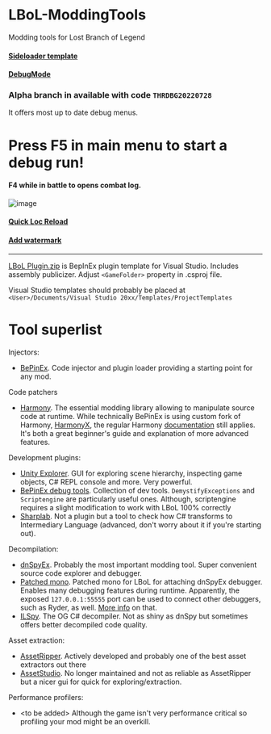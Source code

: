 # LBoL-ModdingTools
Modding tools for Lost Branch of Legend

#### [Sideloader template](https://github.com/Neoshrimp/LBoL-ModdingTools/tree/master/src/SideloaderTemplate)

#### [DebugMode](https://github.com/Neoshrimp/LBoL-ModdingTools/blob/master/src/DebugMode/DebugMode.dll)

### Alpha branch in available with code `THRDBG20220728`
It offers most up to date debug menus.

# Press F5 in main menu to start a debug run!
#### F4 while in battle to opens combat log.

![image](https://user-images.githubusercontent.com/89428565/236315259-4339e8f8-0ede-42b5-ab68-7dac289baeed.png)

#### [Quick Loc Reload](https://github.com/Neoshrimp/LBoL-ModdingTools/tree/master/src/QuickReloadLoc)

#### [Add watermark](https://github.com/Neoshrimp/LBoL-ModdingTools/tree/master/src/LBoL-AddWatermark)

---

[LBoL Plugin.zip](https://github.com/Neoshrimp/LBoL-ModdingTools/blob/master/LBoL%20Plugin.zip) is BepInEx plugin template for Visual Studio. Includes assembly publicizer. Adjust `<GameFolder>` property in .csproj file.

Visual Studio templates should probably be placed at `<User>/Documents/Visual Studio 20xx/Templates/ProjectTemplates`

# Tool superlist

Injectors:
- [BePinEx](https://github.com/BepInEx/BepInEx). Code injector and plugin loader providing a starting point for any mod.

Code patchers
- [Harmony](https://github.com/pardeike/Harmony). The essential modding library allowing to manipulate source code at runtime. While technically BePinEx is using custom fork of Harmony, [HarmonyX](https://github.com/BepInEx/HarmonyX/wiki), the regular Harmony [documentation](https://harmony.pardeike.net/articles/intro.html) still applies. It's both a great beginner's guide and explanation of more advanced features.

Development plugins:
- [Unity Explorer](https://github.com/sinai-dev/UnityExplorer). GUI for exploring scene hierarchy, inspecting game objects, C# REPL console and more. Very powerful.
- [BePinEx debug tools](https://github.com/BepInEx/BepInEx.Debug). Collection of dev tools. `DemystifyExceptions` and `Scriptengine` are particularly useful ones. Although, scriptengine requires a slight modification to work with LBoL 100% correctly
- [Sharplab](https://sharplab.io/). Not a plugin but a tool to check how C# transforms to Intermediary Language (advanced, don't worry about it if you're starting out).

Decompilation:
- [dnSpyEx](https://github.com/dnSpyEx/dnSpy). Probably the most important modding tool. Super convenient source code explorer and debugger.
- [Patched mono](https://github.com/Neoshrimp/dnSpy-Unity-mono-unity2021.xx/tree/unity2021/builds/Release/unity-2021.3.18f1/win64). Patched mono for LBoL for attaching dnSpyEx debugger. Enables many debugging features during runtime. Apparently, the exposed `127.0.0.1:55555` port can be used to connect other debuggers, such as Ryder, as well. [More info](https://github.com/dnSpy/dnSpy/wiki/Debugging-Unity-Games#debugging-release-builds) on that.
- [ILSpy](https://github.com/icsharpcode/ILSpy). The OG C# decompiler. Not as shiny as dnSpy but sometimes offers better decompiled code quality.

Asset extraction:
- [AssetRipper](https://github.com/AssetRipper/AssetRipper). Actively developed and probably one of the best asset extractors out there
- [AssetStudio](https://github.com/Perfare/AssetStudio). No longer maintained and not as reliable as AssetRipper but a nicer gui for quick for exploring/extraction.

Performance profilers:
- \<to be added\> Although the game isn't very performance critical so profiling your mod might be an overkill.
